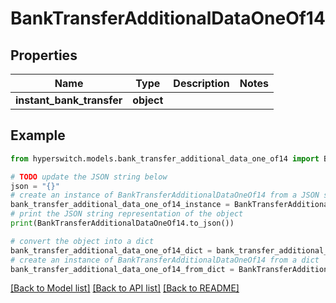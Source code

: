 # BankTransferAdditionalDataOneOf14


## Properties

Name | Type | Description | Notes
------------ | ------------- | ------------- | -------------
**instant_bank_transfer** | **object** |  | 

## Example

```python
from hyperswitch.models.bank_transfer_additional_data_one_of14 import BankTransferAdditionalDataOneOf14

# TODO update the JSON string below
json = "{}"
# create an instance of BankTransferAdditionalDataOneOf14 from a JSON string
bank_transfer_additional_data_one_of14_instance = BankTransferAdditionalDataOneOf14.from_json(json)
# print the JSON string representation of the object
print(BankTransferAdditionalDataOneOf14.to_json())

# convert the object into a dict
bank_transfer_additional_data_one_of14_dict = bank_transfer_additional_data_one_of14_instance.to_dict()
# create an instance of BankTransferAdditionalDataOneOf14 from a dict
bank_transfer_additional_data_one_of14_from_dict = BankTransferAdditionalDataOneOf14.from_dict(bank_transfer_additional_data_one_of14_dict)
```
[[Back to Model list]](../README.md#documentation-for-models) [[Back to API list]](../README.md#documentation-for-api-endpoints) [[Back to README]](../README.md)


